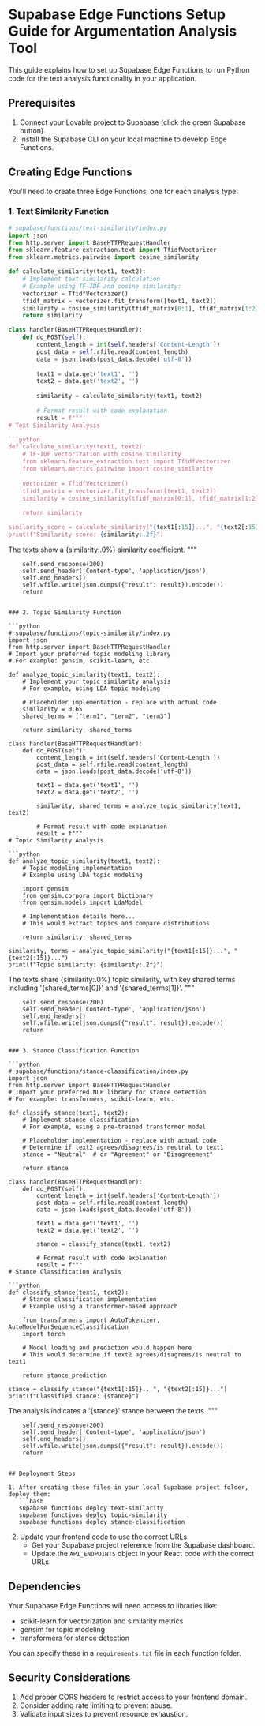 
# Supabase Edge Functions Setup Guide for Argumentation Analysis Tool

This guide explains how to set up Supabase Edge Functions to run Python code for the text analysis functionality in your application.

## Prerequisites
1. Connect your Lovable project to Supabase (click the green Supabase button).
2. Install the Supabase CLI on your local machine to develop Edge Functions.

## Creating Edge Functions

You'll need to create three Edge Functions, one for each analysis type:

### 1. Text Similarity Function

```python
# supabase/functions/text-similarity/index.py
import json
from http.server import BaseHTTPRequestHandler
from sklearn.feature_extraction.text import TfidfVectorizer
from sklearn.metrics.pairwise import cosine_similarity

def calculate_similarity(text1, text2):
    # Implement text similarity calculation
    # Example using TF-IDF and cosine similarity:
    vectorizer = TfidfVectorizer()
    tfidf_matrix = vectorizer.fit_transform([text1, text2])
    similarity = cosine_similarity(tfidf_matrix[0:1], tfidf_matrix[1:2])[0][0]
    return similarity

class handler(BaseHTTPRequestHandler):
    def do_POST(self):
        content_length = int(self.headers['Content-Length'])
        post_data = self.rfile.read(content_length)
        data = json.loads(post_data.decode('utf-8'))
        
        text1 = data.get('text1', '')
        text2 = data.get('text2', '')
        
        similarity = calculate_similarity(text1, text2)
        
        # Format result with code explanation
        result = f"""
# Text Similarity Analysis

```python
def calculate_similarity(text1, text2):
    # TF-IDF vectorization with cosine similarity
    from sklearn.feature_extraction.text import TfidfVectorizer
    from sklearn.metrics.pairwise import cosine_similarity
    
    vectorizer = TfidfVectorizer()
    tfidf_matrix = vectorizer.fit_transform([text1, text2])
    similarity = cosine_similarity(tfidf_matrix[0:1], tfidf_matrix[1:2])[0][0]
    
    return similarity

similarity_score = calculate_similarity("{text1[:15]}...", "{text2[:15]}...")
print(f"Similarity score: {similarity:.2f}")
```

The texts show a {similarity:.0%} similarity coefficient.
"""
        
        self.send_response(200)
        self.send_header('Content-type', 'application/json')
        self.end_headers()
        self.wfile.write(json.dumps({"result": result}).encode())
        return
```

### 2. Topic Similarity Function

```python
# supabase/functions/topic-similarity/index.py
import json
from http.server import BaseHTTPRequestHandler
# Import your preferred topic modeling library
# For example: gensim, scikit-learn, etc.

def analyze_topic_similarity(text1, text2):
    # Implement your topic similarity analysis
    # For example, using LDA topic modeling
    
    # Placeholder implementation - replace with actual code
    similarity = 0.65
    shared_terms = ["term1", "term2", "term3"]
    
    return similarity, shared_terms

class handler(BaseHTTPRequestHandler):
    def do_POST(self):
        content_length = int(self.headers['Content-Length'])
        post_data = self.rfile.read(content_length)
        data = json.loads(post_data.decode('utf-8'))
        
        text1 = data.get('text1', '')
        text2 = data.get('text2', '')
        
        similarity, shared_terms = analyze_topic_similarity(text1, text2)
        
        # Format result with code explanation
        result = f"""
# Topic Similarity Analysis

```python
def analyze_topic_similarity(text1, text2):
    # Topic modeling implementation
    # Example using LDA topic modeling
    
    import gensim
    from gensim.corpora import Dictionary
    from gensim.models import LdaModel
    
    # Implementation details here...
    # This would extract topics and compare distributions
    
    return similarity, shared_terms

similarity, terms = analyze_topic_similarity("{text1[:15]}...", "{text2[:15]}...")
print(f"Topic similarity: {similarity:.2f}")
```

The texts share {similarity:.0%} topic similarity, with key shared terms including '{shared_terms[0]}' and '{shared_terms[1]}'.
"""
        
        self.send_response(200)
        self.send_header('Content-type', 'application/json')
        self.end_headers()
        self.wfile.write(json.dumps({"result": result}).encode())
        return
```

### 3. Stance Classification Function

```python
# supabase/functions/stance-classification/index.py
import json
from http.server import BaseHTTPRequestHandler
# Import your preferred NLP library for stance detection
# For example: transformers, scikit-learn, etc.

def classify_stance(text1, text2):
    # Implement stance classification
    # For example, using a pre-trained transformer model
    
    # Placeholder implementation - replace with actual code
    # Determine if text2 agrees/disagrees/is neutral to text1
    stance = "Neutral"  # or "Agreement" or "Disagreement"
    
    return stance

class handler(BaseHTTPRequestHandler):
    def do_POST(self):
        content_length = int(self.headers['Content-Length'])
        post_data = self.rfile.read(content_length)
        data = json.loads(post_data.decode('utf-8'))
        
        text1 = data.get('text1', '')
        text2 = data.get('text2', '')
        
        stance = classify_stance(text1, text2)
        
        # Format result with code explanation
        result = f"""
# Stance Classification Analysis

```python
def classify_stance(text1, text2):
    # Stance classification implementation
    # Example using a transformer-based approach
    
    from transformers import AutoTokenizer, AutoModelForSequenceClassification
    import torch
    
    # Model loading and prediction would happen here
    # This would determine if text2 agrees/disagrees/is neutral to text1
    
    return stance_prediction

stance = classify_stance("{text1[:15]}...", "{text2[:15]}...")
print(f"Classified stance: {stance}")
```

The analysis indicates a '{stance}' stance between the texts.
"""
        
        self.send_response(200)
        self.send_header('Content-type', 'application/json')
        self.end_headers()
        self.wfile.write(json.dumps({"result": result}).encode())
        return
```

## Deployment Steps

1. After creating these files in your local Supabase project folder, deploy them:
   ```bash
   supabase functions deploy text-similarity
   supabase functions deploy topic-similarity
   supabase functions deploy stance-classification
   ```

2. Update your frontend code to use the correct URLs:
   - Get your Supabase project reference from the Supabase dashboard.
   - Update the `API_ENDPOINTS` object in your React code with the correct URLs.

## Dependencies

Your Supabase Edge Functions will need access to libraries like:
- scikit-learn for vectorization and similarity metrics
- gensim for topic modeling
- transformers for stance detection

You can specify these in a `requirements.txt` file in each function folder.

## Security Considerations

1. Add proper CORS headers to restrict access to your frontend domain.
2. Consider adding rate limiting to prevent abuse.
3. Validate input sizes to prevent resource exhaustion.
